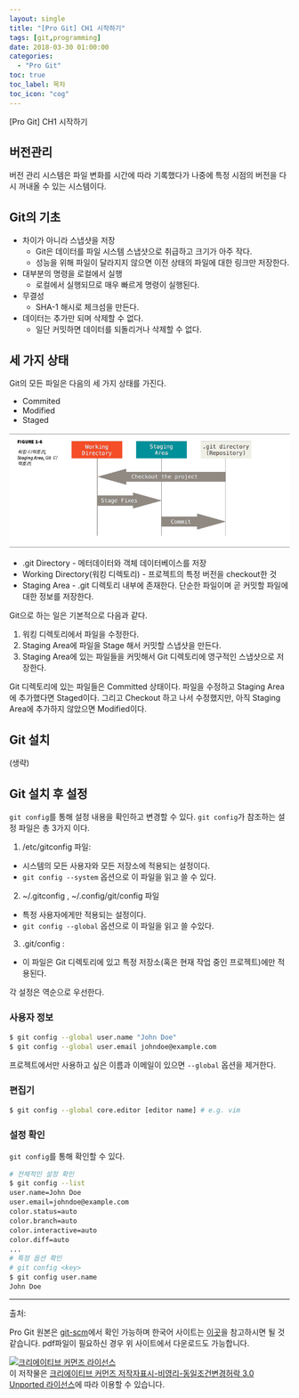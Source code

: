 ```yaml
---
layout: single
title: "[Pro Git] CH1 시작하기"
tags: [git,programming]
date: 2018-03-30 01:00:00
categories:
  - "Pro Git"
toc: true
toc_label: 목차
toc_icon: "cog"
---
```

[Pro Git] CH1 시작하기

## 버전관리
버전 관리 시스템은 파일 변화를 시간에 따라 기록했다가 나중에 특정 시점의 버전을 다시 꺼내올 수 있는 시스템이다.

## Git의 기초
* 차이가 아니라 스냅샷을 저장
  * Git은 데이터를 파일 시스템 스냅샷으로 취급하고 크기가 아주 작다.
  * 성능을 위해 파일이 달라지지 않으면 이전 상태의 파일에 대한 링크만 저장한다.
* 대부분의 명령을 로컬에서 실행
  * 로컬에서 실행되므로 매우 빠르게 명령이 실행된다.
* 무결성
  * SHA-1 해시로 체크섬을 만든다.
* 데이터는 추가만 되며 삭제할 수 없다.
  * 일단 커밋하면 데이터를 되돌리거나 삭제할 수 없다.

## 세 가지 상태
Git의 모든 파일은 다음의 세 가지 상태를 가진다.
* Commited
* Modified
* Staged

![figure 1-6](../../assets/pro_git/ch1-figure-1-6.png)

* .git Directory - 메터데이터와 객체 데이터베이스를 저장
* Working Directory(워킹 디렉토리) - 프로젝트의 특정 버전을 checkout한 것
* Staging Area - .git 디렉토리 내부에 존재한다. 단순한 파일이며 곧 커밋할 파일에 대한 정보를 저장한다.

Git으로 하는 일은 기본적으로 다음과 같다.

1. 워킹 디렉토리에서 파일을 수정한다.
2. Staging Area에 파일을 Stage 해서 커밋할 스냅샷을 만든다.
3. Staging Area에 있는 파일들을 커밋해서 Git 디렉토리에 영구적인 스냅샷으로 저장한다.

Git 디렉토리에 있는 파일들은 Committed 상태이다. 파일을 수정하고 Staging Area에 추가했다면 Staged이다. 그리고 Checkout 하고 나서 수정했지만, 아직 Staging Area에 추가하지 않았으면 Modified이다.

## Git 설치
(생략)

## Git 설치 후 설정

<code>git config</code>를 통해 설정 내용을 확인하고 변경할 수 있다. <code>git config</code>가 참조하는 설정 파일은 총 3가지 이다.

1. /etc/gitconfig 파일: 
  * 시스템의 모든 사용자와 모든 저장소에 적용되는 설정이다. 
  * <code>git config --system</code> 옵션으로 이 파일을 읽고 쓸 수 있다.
2. ~/.gitconfig , ~/.config/git/config 파일
  * 특정 사용자에게만 적용되는 설정이다. 
  * <code>git config --global</code> 옵션으로 이 파일을 읽고 쓸 수있다.
3. .git/config : 
  * 이 파일은 Git 디렉토리에 있고 특정 저장소(혹은 현재 작업 중인 프로젝트)에만 적용된다.

각 설정은 역순으로 우선한다.

### 사용자 정보
```bash
$ git config --global user.name "John Doe"
$ git config --global user.email johndoe@example.com
```
프로젝트에서만 사용하고 싶은 이름과 이메일이 있으면 <code>--global</code> 옵션을 제거한다.

### 편집기
```bash
$ git config --global core.editor [editor name] # e.g. vim
```

### 설정 확인
<code>git config</code>를 통해 확인할 수 있다.

```bash
# 전체적인 설정 확인
$ git config --list
user.name=John Doe
user.email=johndoe@example.com
color.status=auto
color.branch=auto
color.interactive=auto
color.diff=auto
...
# 특정 옵션 확인 
# git config <key>
$ git config user.name
John Doe
```

-------
출처:

Pro Git 원본은 [git-scm](https://git-scm.com/book/en/v2)에서 확인 가능하며 한국어 사이트는 [이곳](https://git-scm.com/book/ko/v2)을 참고하시면 될 것 같습니다. pdf파일이 필요하신 경우 위 사이트에서 다운로드도 가능합니다.

<a rel="license" href="http://creativecommons.org/licenses/by-nc-sa/3.0/"><img alt="크리에이티브 커먼즈 라이선스" style="border-width:0" src="https://i.creativecommons.org/l/by-nc-sa/3.0/88x31.png" /></a><br />이 저작물은 <a rel="license" href="http://creativecommons.org/licenses/by-nc-sa/3.0/">크리에이티브 커먼즈 저작자표시-비영리-동일조건변경허락 3.0 Unported 라이선스</a>에 따라 이용할 수 있습니다.